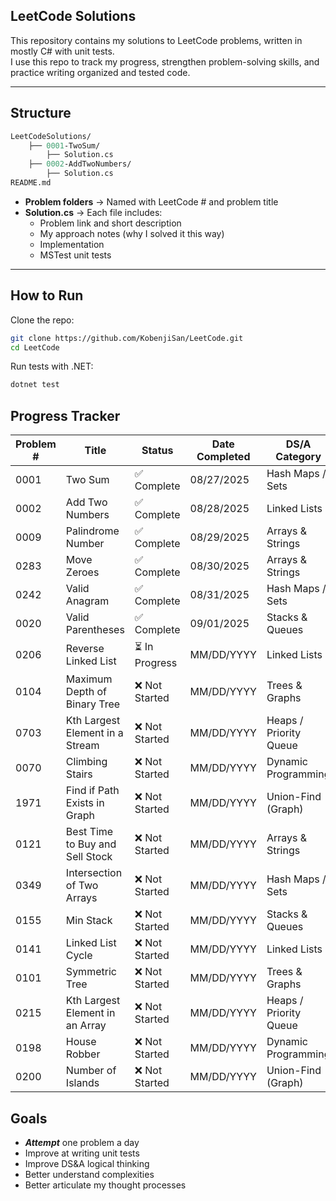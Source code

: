 ## **LeetCode Solutions**

This repository contains my solutions to LeetCode problems, written in mostly C# with unit tests.  
I use this repo to track my progress, strengthen problem-solving skills, and practice writing organized and tested code.

---
## Structure
```graphql
LeetCodeSolutions/
    ├── 0001-TwoSum/
        ├── Solution.cs
    ├── 0002-AddTwoNumbers/
        ├── Solution.cs
README.md
```

- **Problem folders** → Named with LeetCode # and problem title  
- **Solution.cs** → Each file includes:
  - Problem link and short description 
  - My approach notes (why I solved it this way)
  - Implementation
  - MSTest unit tests

---

## How to Run

Clone the repo:

```bash
git clone https://github.com/KobenjiSan/LeetCode.git
cd LeetCode
````

Run tests with .NET:

```bash
dotnet test
````

## Progress Tracker
| Problem # | Title | Status | Date Completed | DS/A Category |
|-----------| ------|--------|----------------|---------------|
| 0001 | Two Sum | ✅ Complete | 08/27/2025 | Hash Maps / Sets |
| 0002 | Add Two Numbers | ✅ Complete | 08/28/2025 | Linked Lists |
| 0009 | Palindrome Number | ✅ Complete | 08/29/2025 | Arrays & Strings |
| 0283 | Move Zeroes | ✅ Complete | 08/30/2025 | Arrays & Strings |
| 0242 | Valid Anagram | ✅ Complete | 08/31/2025 | Hash Maps / Sets |
| 0020 | Valid Parentheses | ✅ Complete | 09/01/2025 | Stacks & Queues |
| 0206 | Reverse Linked List | ⏳ In Progress | MM/DD/YYYY | Linked Lists |
| 0104 | Maximum Depth of Binary Tree | ❌ Not Started | MM/DD/YYYY | Trees & Graphs |
| 0703 | Kth Largest Element in a Stream | ❌ Not Started | MM/DD/YYYY | Heaps / Priority Queue |
| 0070 | Climbing Stairs | ❌ Not Started | MM/DD/YYYY | Dynamic Programming |
| 1971 | Find if Path Exists in Graph | ❌ Not Started | MM/DD/YYYY | Union-Find (Graph) |
| 0121 | Best Time to Buy and Sell Stock | ❌ Not Started | MM/DD/YYYY | Arrays & Strings |
| 0349 | Intersection of Two Arrays | ❌ Not Started | MM/DD/YYYY | Hash Maps / Sets |
| 0155 | Min Stack | ❌ Not Started | MM/DD/YYYY | Stacks & Queues |
| 0141 | Linked List Cycle | ❌ Not Started | MM/DD/YYYY | Linked Lists |
| 0101 | Symmetric Tree | ❌ Not Started | MM/DD/YYYY | Trees & Graphs |
| 0215 | Kth Largest Element in an Array | ❌ Not Started | MM/DD/YYYY | Heaps / Priority Queue |
| 0198 | House Robber | ❌ Not Started | MM/DD/YYYY | Dynamic Programming |
| 0200 | Number of Islands | ❌ Not Started | MM/DD/YYYY | Union-Find (Graph) |

## Goals
- ***Attempt*** one problem a day
- Improve at writing unit tests 
- Improve DS&A logical thinking
- Better understand complexities 
- Better articulate my thought processes 
